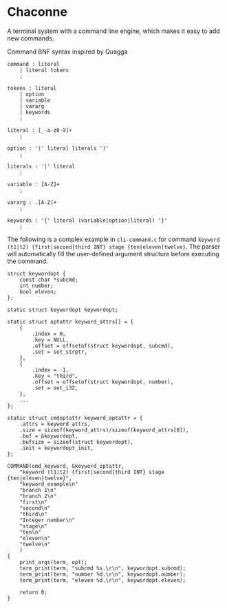 # Chaconne

A terminal system with a command line engine, which makes it easy to add new commands.

Command BNF syntax inspired by Quagga

	command : literal
		| literal tokens
		;

	tokens : literal
		| option
		| variable
		| vararg
		| keywords
		;

	literal : [_-a-z0-9]+
		;

	option : '(' literal literals ')'
		;

	literals : '|' literal
		;

	variable : [A-Z]+
		;

	vararg : .[A-Z]+
		;

	keywords : '{' literal (variable|option|literal) '}'
		;

The following is a complex example in `cli-command.c` for command `keyword (t1|t2) {first|second|third INT} stage {ten|eleven|twelve}`. The parser will automatically fill the user-defined argument structure before executing the command.

	struct keywordopt {
		const char *subcmd;
		int number;
		bool eleven;
	};

	static struct keywordopt keywordopt;

	static struct optattr keyword_attrs[] = {
		{
			.index = 0,
			.key = NULL,
			.offset = offsetof(struct keywordopt, subcmd),
			.set = set_strptr,
		},
		{
			.index = -1,
			.key = "third",
			.offset = offsetof(struct keywordopt, number),
			.set = set_i32,
		},
		...
	};

	static struct cmdoptattr keyword_optattr = {
		.attrs = keyword_attrs,
		.size = sizeof(keyword_attrs)/sizeof(keyword_attrs[0]),
		.buf = &keywordopt,
		.bufsize = sizeof(struct keywordopt),
		.init = keywordopt_init,
	};

	COMMAND(cmd_keyword, &keyword_optattr,
		"keyword (t1|t2) {first|second|third INT} stage {ten|eleven|twelve}",
		"keyword example\n"
		"branch 1\n"
		"branch 2\n"
		"first\n"
		"second\n"
		"third\n"
		"Integer number\n"
		"stage\n"
		"ten\n"
		"eleven\n"
		"twelve\n"
		)
	{
		print_args(term, opt);
		term_print(term, "subcmd %s.\r\n", keywordopt.subcmd);
		term_print(term, "number %d.\r\n", keywordopt.number);
		term_print(term, "eleven %d.\r\n", keywordopt.eleven);

		return 0;
	}
